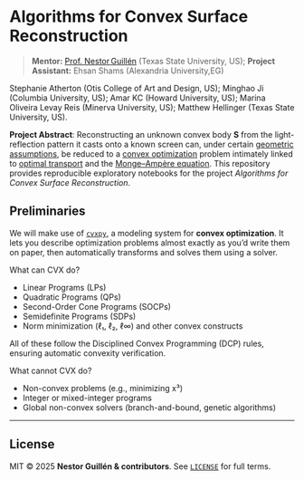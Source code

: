 # Algorithms for Convex Surface Reconstruction

> **Mentor:** [Prof. Nestor Guillén](https://www.ndguillen.com/) (Texas State University, US);
> **Project  Assistant:** Ehsan Shams (Alexandria University,EG)

Stephanie Atherton (Otis College of Art and Design, US); Minghao Ji (Columbia University, US); Amar KC (Howard University, US); Marina Oliveira Levay Reis (Minerva University, US);  Matthew Hellinger (Texas State University, US).     

**Project Abstract**: Reconstructing an unknown convex body **S** from the light-reflection pattern it casts onto a known screen can, under certain [geometric assumptions](https://github.com/Ehsan494/Algorithms-for-convex-surface-reconstruction/blob/main/Selected%20Papers/2019_PrimerOnGJE.pdf), be reduced to a [convex optimization](https://en.wikipedia.org/wiki/Convex_optimization)  problem intimately linked to [optimal transport](https://github.com/Ehsan494/Algorithms-for-convex-surface-reconstruction/blob/main/Selected%20Papers/Solomon_OT_DiscreteDomains.pdf) and the [Monge–Ampère equation](https://en.wikipedia.org/wiki/Monge%E2%80%93Amp%C3%A8re_equation).
This repository provides reproducible exploratory notebooks for the project *Algorithms for Convex Surface Reconstruction*.

## Preliminaries 

We will make use of [`cvxpy`](https://www.cvxpy.org/), a  modeling system for **convex optimization**. It lets you describe optimization problems almost exactly as you’d write them on paper, then automatically transforms and solves them using a solver.   

What can CVX do?

- Linear Programs (LPs)
- Quadratic Programs (QPs)
- Second-Order Cone Programs (SOCPs)
- Semidefinite Programs (SDPs)
- Norm minimization (ℓ₁, ℓ₂, ℓ∞) and other convex constructs

All of these follow the Disciplined Convex Programming (DCP) rules, ensuring automatic convexity verification.

What cannot CVX do?

- Non-convex problems (e.g., minimizing x³)
- Integer or mixed-integer programs
- Global non-convex solvers (branch-and-bound, genetic algorithms)

---


## License <a id="license"></a>

MIT © 2025 **Nestor Guillén & contributors**.
See [`LICENSE`](LICENSE) for full terms.
